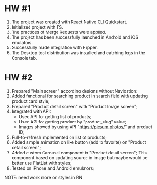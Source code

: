 # HW #1

1. The project was created with React Native CLI Quickstart.
2. Initialized project with TS.
3. The practices of Merge Requests were applied.
4. The project has been successfully launched in Android and iOS emulators.
5. Successfully made integration with Flipper.
6. The Desktop tool distribution was installed and catching logs in the Console tab.

# HW #2

1. Prepared "Main screen" according designs without Navigation;
2. Added functional for searching product in search field with updating product card style;
3. Prepared "Product detail screen" with "Product Image screen";
4. Integrated with API:
    * Used API for getting list of products;
    * Used API for getting product by "product_slug" value;
    * Images showed by using API "https://picsum.photos/" and product ID;
5. Pull-to-refresh implemented on list of products;
6. Added simple animation on like button (add to favorite) on "Product detail screen";
7. Added custom Carousel component in "Product detail screen";
   This component based on updating source in image but maybe would be better use FlatList with styles;
8. Tested on iPhone and Android emulators;

NOTE: need work more on styles in RN
